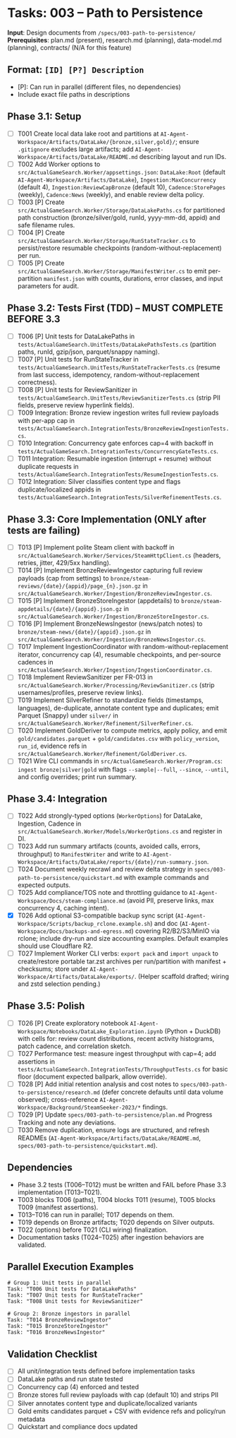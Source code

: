 # Tasks: 003 – Path to Persistence

**Input**: Design documents from `/specs/003-path-to-persistence/`
**Prerequisites**: plan.md (present), research.md (planning), data-model.md (planning), contracts/ (N/A for this feature)

## Format: `[ID] [P?] Description`
- [P]: Can run in parallel (different files, no dependencies)
- Include exact file paths in descriptions

## Phase 3.1: Setup
- [ ] T001 Create local data lake root and partitions at `AI-Agent-Workspace/Artifacts/DataLake/{bronze,silver,gold}/`; ensure `.gitignore` excludes large artifacts; add `AI-Agent-Workspace/Artifacts/DataLake/README.md` describing layout and run IDs.
- [ ] T002 Add Worker options to `src/ActualGameSearch.Worker/appsettings.json`: `DataLake:Root` (default `AI-Agent-Workspace/Artifacts/DataLake`), `Ingestion:MaxConcurrency` (default 4), `Ingestion:ReviewCapBronze` (default 10), `Cadence:StorePages` (weekly), `Cadence:News` (weekly), and enable review delta policy.
- [ ] T003 [P] Create `src/ActualGameSearch.Worker/Storage/DataLakePaths.cs` for partitioned path construction (bronze/silver/gold, runId, yyyy-mm-dd, appid) and safe filename rules.
- [ ] T004 [P] Create `src/ActualGameSearch.Worker/Storage/RunStateTracker.cs` to persist/restore resumable checkpoints (random-without-replacement) per run.
- [ ] T005 [P] Create `src/ActualGameSearch.Worker/Storage/ManifestWriter.cs` to emit per-partition `manifest.json` with counts, durations, error classes, and input parameters for audit.

## Phase 3.2: Tests First (TDD) – MUST COMPLETE BEFORE 3.3
- [ ] T006 [P] Unit tests for DataLakePaths in `tests/ActualGameSearch.UnitTests/DataLakePathsTests.cs` (partition paths, runId, gzip/json, parquet/snappy naming).
- [ ] T007 [P] Unit tests for RunStateTracker in `tests/ActualGameSearch.UnitTests/RunStateTrackerTests.cs` (resume from last success, idempotency, random-without-replacement correctness).
- [ ] T008 [P] Unit tests for ReviewSanitizer in `tests/ActualGameSearch.UnitTests/ReviewSanitizerTests.cs` (strip PII fields, preserve review hyperlink fields).
- [ ] T009 Integration: Bronze review ingestion writes full review payloads with per-app cap in `tests/ActualGameSearch.IntegrationTests/BronzeReviewIngestionTests.cs`.
- [ ] T010 Integration: Concurrency gate enforces cap=4 with backoff in `tests/ActualGameSearch.IntegrationTests/ConcurrencyGateTests.cs`.
- [ ] T011 Integration: Resumable ingestion (interrupt + resume) without duplicate requests in `tests/ActualGameSearch.IntegrationTests/ResumeIngestionTests.cs`.
- [ ] T012 Integration: Silver classifies content type and flags duplicate/localized appids in `tests/ActualGameSearch.IntegrationTests/SilverRefinementTests.cs`.

## Phase 3.3: Core Implementation (ONLY after tests are failing)
- [ ] T013 [P] Implement polite Steam client with backoff in `src/ActualGameSearch.Worker/Services/SteamHttpClient.cs` (headers, retries, jitter, 429/5xx handling).
- [ ] T014 [P] Implement BronzeReviewIngestor capturing full review payloads (cap from settings) to `bronze/steam-reviews/{date}/{appid}/page_{n}.json.gz` in `src/ActualGameSearch.Worker/Ingestion/BronzeReviewIngestor.cs`.
- [ ] T015 [P] Implement BronzeStoreIngestor (appdetails) to `bronze/steam-appdetails/{date}/{appid}.json.gz` in `src/ActualGameSearch.Worker/Ingestion/BronzeStoreIngestor.cs`.
- [ ] T016 [P] Implement BronzeNewsIngestor (news/patch notes) to `bronze/steam-news/{date}/{appid}.json.gz` in `src/ActualGameSearch.Worker/Ingestion/BronzeNewsIngestor.cs`.
- [ ] T017 Implement IngestionCoordinator with random-without-replacement iterator, concurrency cap (4), resumable checkpoints, and per-source cadences in `src/ActualGameSearch.Worker/Ingestion/IngestionCoordinator.cs`.
- [ ] T018 Implement ReviewSanitizer per FR-013 in `src/ActualGameSearch.Worker/Processing/ReviewSanitizer.cs` (strip usernames/profiles, preserve review links).
- [ ] T019 Implement SilverRefiner to standardize fields (timestamps, languages), de-duplicate, annotate content type and duplicates; emit Parquet (Snappy) under `silver/` in `src/ActualGameSearch.Worker/Refinement/SilverRefiner.cs`.
- [ ] T020 Implement GoldDeriver to compute metrics, apply policy, and emit `gold/candidates.parquet` + `gold/candidates.csv` with `policy_version`, `run_id`, evidence refs in `src/ActualGameSearch.Worker/Refinement/GoldDeriver.cs`.
- [ ] T021 Wire CLI commands in `src/ActualGameSearch.Worker/Program.cs`: `ingest bronze|silver|gold` with flags `--sample|--full`, `--since`, `--until`, and config overrides; print run summary.

## Phase 3.4: Integration
- [ ] T022 Add strongly-typed options (`WorkerOptions`) for DataLake, Ingestion, Cadence in `src/ActualGameSearch.Worker/Models/WorkerOptions.cs` and register in DI.
- [ ] T023 Add run summary artifacts (counts, avoided calls, errors, throughput) to `ManifestWriter` and write to `AI-Agent-Workspace/Artifacts/DataLake/reports/{date}/run-summary.json`.
- [ ] T024 Document weekly recrawl and review delta strategy in `specs/003-path-to-persistence/quickstart.md` with example commands and expected outputs.
- [ ] T025 Add compliance/TOS note and throttling guidance to `AI-Agent-Workspace/Docs/steam-compliance.md` (avoid PII, preserve links, max concurrency 4, caching intent).
 - [x] T026 Add optional S3-compatible backup sync script (`AI-Agent-Workspace/Scripts/backup_rclone.example.sh`) and doc (`AI-Agent-Workspace/Docs/backups-and-egress.md`) covering R2/B2/S3/MinIO via rclone; include dry-run and size accounting examples. Default examples should use Cloudflare R2.
 - [ ] T027 Implement Worker CLI verbs: `export pack` and `import unpack` to create/restore portable tar.zst archives per run/partition with manifest + checksums; store under `AI-Agent-Workspace/Artifacts/DataLake/exports/`. (Helper scaffold drafted; wiring and zstd selection pending.)

## Phase 3.5: Polish
- [ ] T026 [P] Create exploratory notebook `AI-Agent-Workspace/Notebooks/DataLake_Exploration.ipynb` (Python + DuckDB) with cells for: review count distributions, recent activity histograms, patch cadence, and correlation sketch.
- [ ] T027 Performance test: measure ingest throughput with cap=4; add assertions in `tests/ActualGameSearch.IntegrationTests/ThroughputTests.cs` for basic floor (document expected ballpark, allow override).
- [ ] T028 [P] Add initial retention analysis and cost notes to `specs/003-path-to-persistence/research.md` (defer concrete defaults until data volume observed); cross-reference `AI-Agent-Workspace/Background/SteamSeeker-2023/*` findings.
- [ ] T029 [P] Update `specs/003-path-to-persistence/plan.md` Progress Tracking and note any deviations.
- [ ] T030 Remove duplication, ensure logs are structured, and refresh READMEs (`AI-Agent-Workspace/Artifacts/DataLake/README.md`, `specs/003-path-to-persistence/quickstart.md`).

## Dependencies
- Phase 3.2 tests (T006–T012) must be written and FAIL before Phase 3.3 implementation (T013–T021).
- T003 blocks T006 (paths), T004 blocks T011 (resume), T005 blocks T009 (manifest assertions).
- T013–T016 can run in parallel; T017 depends on them.
- T019 depends on Bronze artifacts; T020 depends on Silver outputs.
- T022 (options) before T021 (CLI wiring) finalization.
- Documentation tasks (T024–T025) after ingestion behaviors are validated.

## Parallel Execution Examples
```
# Group 1: Unit tests in parallel
Task: "T006 Unit tests for DataLakePaths"
Task: "T007 Unit tests for RunStateTracker"
Task: "T008 Unit tests for ReviewSanitizer"

# Group 2: Bronze ingestors in parallel
Task: "T014 BronzeReviewIngestor"
Task: "T015 BronzeStoreIngestor"
Task: "T016 BronzeNewsIngestor"
```

## Validation Checklist
- [ ] All unit/integration tests defined before implementation tasks
- [ ] DataLake paths and run state tested
- [ ] Concurrency cap (4) enforced and tested
- [ ] Bronze stores full review payloads with cap (default 10) and strips PII
- [ ] Silver annotates content type and duplicate/localized variants
- [ ] Gold emits candidates parquet + CSV with evidence refs and policy/run metadata
- [ ] Quickstart and compliance docs updated